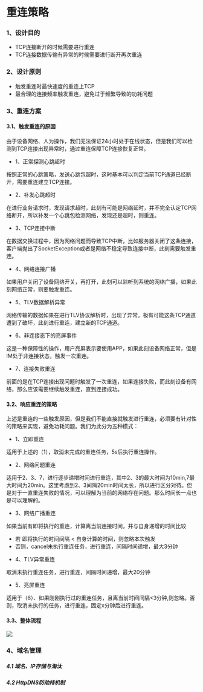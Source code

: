 # 重连策略

### 1、设计目的

+ TCP连接断开的时候需要进行重连
+ TCP连接数据传输有异常的时候需要进行断开再次重连

### 2、设计原则

+ 触发重连时最快速度的重连上TCP
+ 最合理的连接频率触发重连，避免过于频繁导致的功耗问题

### 3、重连方案

#### 3.1、触发重连的原因

由于设备网络、人为操作，我们无法保证24小时处于在线状态，但是我们可以检测到TCP连接出现异常时，通过重连保障TCP连接恢复正常。

+ 1、正常探测心跳超时

按照正常的心跳策略，发送心跳包超时，这时基本可以判定当前TCP通道已经断开，需要重连建立TCP连接。

+ 2、补发心跳超时

在进行业务请求时，发现请求超时，此刻有可能是网络延时，并不完全认定TCP网络断开，所以补发一个心跳包检测网络，发现还是超时，则重连。

+ 3、TCP连接中断

在数据交换过程中，因为网络问题而导致TCP中断，比如服务器关闭了这条连接，客户端抛出了SocketException或者是网络不稳定导致连接中断，此刻需要触发重连。

+ 4、网络连接广播

如果用户关闭了设备网络开关，再打开，此刻可以监听到系统的网络广播，如果此刻网络正常，则要触发重连。

+ 5、TLV数据解析异常

网络传输的数据如果在进行TLV协议解析时，出现了异常。极有可能这条TCP通道遭到了破坏，此刻进行重连，建立新的TCP通道。

+ 6、非连接态下的亮屏事件

这是一种保障性的操作，用户亮屏表示要使用APP，如果此刻设备网络正常，但是IM处于非连接状态，触发一次重连。

+ 7、连接失败重连

前面的是在TCP连接出现问题时触发了一次重连，如果连接失败，而此刻设备有网络，那么应该需要继续触发重连，直到连接成功。

#### 3.2、响应重连的策略

上述是重连的一些触发原因，但是我们不能直接就触发进行重连，必须要有针对性的策略来实现，避免功耗问题。我们为此分为五种模式：

+ 1、立即重连

适用于上述的（1），取消未完成的重连任务，5s后执行重连操作。

+ 2、网络问题重连

适用于2、3、7，进行逐步递增时间进行重连，其中2、3的最大时间为10min,7最大时间为20min。这里考虑到2、3间隔20min时间太长，所以进行区分对待。但是对于一直重连失败的情况，可以理解为当前的网络存在问题。那么时间长一点也是可以理解的。

+ 3、网络广播重连

如果当前有即将执行的重连，计算离当前连接时间，并与自身递增的时间比较

  - 若 即将执行的时间间隔 < 自身计算的时间，则忽略本次触发
  - 否则，cancel未执行重连任务，进行重连，间隔时间递增，最大3分钟

+ 4、TLV异常重连

取消未执行重连任务，进行重连，间隔时间递增，最大20分钟

+ 5、亮屏重连

适用于（6）、如果刚刚执行过的重连任务，且离当前时间间隔<3分钟,则忽略。否则，取消未执行的任务，进行重连，固定x分钟后进行重连。

#### 3.3、整体流程

![](https://github.com/zengjingfang/AndroidBox/blob/master/doc/Column/IM%E5%8D%B3%E6%97%B6%E9%80%9A%E8%AE%AFSDK%E5%BC%80%E5%8F%91/im_reconnect.jpg)


### 4、域名管理

##### 4.1 域名、IP存储与淘汰

##### 4.2 HttpDNS防劫持机制